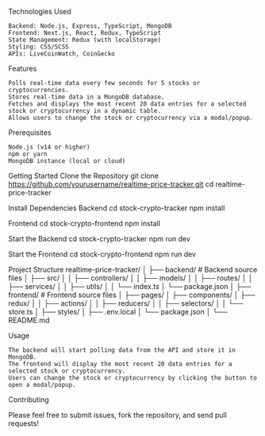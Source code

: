 Technologies Used

    Backend: Node.js, Express, TypeScript, MongoDB
    Frontend: Next.js, React, Redux, TypeScript
    State Management: Redux (with localStorage)
    Styling: CSS/SCSS
    APIs: LiveCoinWatch, CoinGecko

Features

    Polls real-time data every few seconds for 5 stocks or cryptocurrencies.
    Stores real-time data in a MongoDB database.
    Fetches and displays the most recent 20 data entries for a selected stock or cryptocurrency in a dynamic table.
    Allows users to change the stock or cryptocurrency via a modal/popup.

Prerequisites

    Node.js (v14 or higher)
    npm or yarn
    MongoDB instance (local or cloud)
    
Getting Started
Clone the Repository
    git clone https://github.com/yourusername/realtime-price-tracker.git
    cd realtime-price-tracker
    
Install Dependencies
Backend
  cd stock-crypto-tracker
  npm install
  
Frontend
  cd stock-crypto-frontend
  npm install
  
Start the Backend
  cd stock-crypto-tracker
  npm run dev

Start the Frontend
  cd stock-crypto-frontend
  npm run dev


Project Structure
  realtime-price-tracker/
  │
  ├── backend/                   # Backend source files
  │   ├── src/
  │   │   ├── controllers/
  │   │   ├── models/
  │   │   ├── routes/
  │   │   ├── services/
  │   │   ├── utils/
  │   │   └── index.ts
  │   └── package.json
  │
  ├── frontend/                  # Frontend source files
  │   ├── pages/
  │   ├── components/
  │   ├── redux/
  │   │   ├── actions/
  │   │   ├── reducers/
  │   │   ├── selectors/
  │   │   └── store.ts
  │   ├── styles/
  │   ├── .env.local
  │   └── package.json
  │
  └── README.md

Usage

    The backend will start polling data from the API and store it in MongoDB.
    The frontend will display the most recent 20 data entries for a selected stock or cryptocurrency.
    Users can change the stock or cryptocurrency by clicking the button to open a modal/popup.

Contributing

Please feel free to submit issues, fork the repository, and send pull requests!


  



